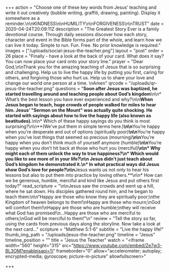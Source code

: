 +++
action = "Choose one of these key words from Jesus’ teaching and write it out creatively (bubble writing, graffiti, drawing, painting). Display it somewhere as a reminder.\n\nKINDNESS\n\nHUMILITY\n\nFORGIVENESS\n\nTRUST"
date = 2020-04-24T20:09:11Z
description = "The Greatest Story Ever is a family devotional course.  Through daily sessions discover how each story, character and event in the Bible forms part of the whole, and learn how we can live it today. Simple to run. Fun. Free. No prior knowledge is required."
images = ["/uploads/social-jesus-the-teacher.png"]
layout = "post"
order = 26
place = "Finally - have a look at the back of your card. What does it say? You can now place your card onto your story line."
prayer = "Dear God,\n\nThank you for the amazing teaching of Jesus that is so surprising and challenging. Help us to live the happy life by putting you first, caring for others, and forgiving those who hurt us. Help us to share your love and change our world one person at a time.  \nAmen"
qrcode = "/uploads/qr-jesus-the-teacher.png"
questions = "**Soon after Jesus was baptized, he started travelling around and teaching people about God’s kingdom**\n\n* What’s the best lesson you have ever experienced and why?\n\n**When Jesus began to teach, huge crowds of people walked for miles to hear him.  Jesus’ \"Sermon on the Mount\" was actually quite shocking. He started with sayings about how to live the happy life (also known as beatitudes).**\n\n* Which of these happy sayings do you think is most surprising?\n\n**(We've put them in simple terms here.)**\n\n**You’re happy when you're desperate and out of options (spiritually poor)**\n\n**You’re happy when you’ve lost things that seemed so precious (mourning)**\n\n**You’re happy when you don’t think much of yourself anymore (humble)**\n\n**You’re happy when you don’t hit back at those who hurt you (merciful)**\n\n* Why might each of them unlock the way to true happiness?\n* Which would you like to see more of in your life?\n\n  **Jesus didn’t just teach about God’s kingdom he demonstrated it.**\n* In what practical ways did Jesus show God’s love for people?\n\n**Jesus wants us not only to hear his lessons but also to put them into practice by loving others.**\n\n* How can we be generous, humble, merciful and kind like Jesus and put others first today?"
read_scripture = "\n\nJesus saw the crowds and went up a hill, where he sat down. His disciples gathered round him, and he began to teach them:\n\n“Happy are those who know they are spiritually poor;\nthe Kingdom of heaven belongs to them!\nHappy are those who mourn;\nGod will comfort them!\nHappy are those who are humble;\nthey will receive what God has promised!\n…Happy are those who are merciful to others;\nGod will be merciful to them!\"\n"
review = "Tell the story so far, using the cards from previous days along the storyline.   Now take a look at the next card…"
scripture = "Matthew 5:1-6"
subtitle = "Live the happy life!"
thumb_img_path = "/uploads/jesus-the-teacher.png"
timeline = "Jesus"
timeline_position = ""
title = "Jesus the Teacher"
watch = "<iframe width=\"560\" height=\"315\" src=\"https://www.youtube.com/embed/Ze7w3-BL3OM?enablejsapi=1\" frameborder=\"0\" allow=\"accelerometer; autoplay; encrypted-media; gyroscope; picture-in-picture\" allowfullscreen></iframe>"

+++

